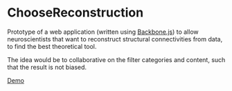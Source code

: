 # ChooseReconstruction

Prototype of a web application (written using [Backbone.js](http://backbonejs.org/)) to allow neuroscientists that want to reconstruct structural connectivities from data, to find the best theoretical tool.

The idea would be to collaborative on the filter categories and content, such that the result is not biased.

[Demo](http://olav.ilo.de/choose_reconstruction/)
